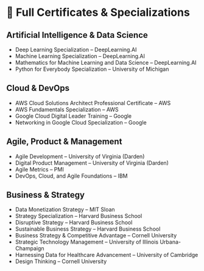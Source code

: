 # 📜 Full Certificates & Specializations

## Artificial Intelligence & Data Science  
- Deep Learning Specialization – DeepLearning.AI  
- Machine Learning Specialization – DeepLearning.AI  
- Mathematics for Machine Learning and Data Science – DeepLearning.AI  
- Python for Everybody Specialization – University of Michigan  

## Cloud & DevOps  
- AWS Cloud Solutions Architect Professional Certificate – AWS  
- AWS Fundamentals Specialization – AWS  
- Google Cloud Digital Leader Training – Google  
- Networking in Google Cloud Specialization – Google  

## Agile, Product & Management  
- Agile Development – University of Virginia (Darden)  
- Digital Product Management – University of Virginia (Darden)  
- Agile Metrics – PMI  
- DevOps, Cloud, and Agile Foundations – IBM  

## Business & Strategy  
- Data Monetization Strategy – MIT Sloan  
- Strategy Specialization – Harvard Business School  
- Disruptive Strategy – Harvard Business School  
- Sustainable Business Strategy – Harvard Business School  
- Business Strategy & Competitive Advantage – Cornell University  
- Strategic Technology Management – University of Illinois Urbana-Champaign  
- Harnessing Data for Healthcare Advancement – University of Cambridge  
- Design Thinking – Cornell University  
